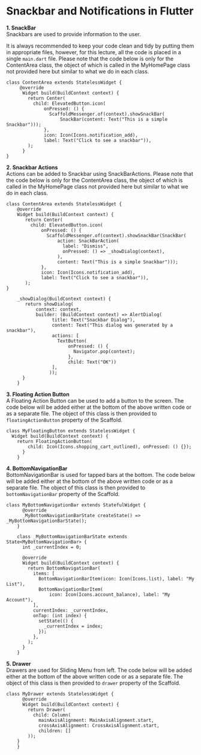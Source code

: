 # Snackbar and Notifications in Flutter

**1. SnackBar**  
Snackbars are used to provide information to the user.

It is always recommended to keep your code clean and tidy by putting them in appropriate files, however, for this lecture, all the code is placed in a single `main.dart` file. Please note that the code below is only for the ContentArea class, the object of which is called in the MyHomePage class not provided here but similar to what we do in each class.

```
class ContentArea extends StatelessWidget {
 	 @override
	  Widget build(BuildContext context) {
	    return Center(
	      child: ElevatedButton.icon(
	          onPressed: () {
	            ScaffoldMessenger.of(context).showSnackBar(
	                SnackBar(content: Text("This is a simple Snackbar")));
	          },
	          icon: Icon(Icons.notification_add),
	          label: Text("Click to see a snackbar")),
	    );
	  }
}

```   
**2. Snackbar Actions**  
Actions can be added to Snackbar using SnackBarActions. Please note that the code below is only for the ContentArea class, the object of which is called in the MyHomePage class not provided here but similar to what we do in each class.

```
class ContentArea extends StatelessWidget {
	@override
	Widget build(BuildContext context) {
	   return Center(
	     child: ElevatedButton.icon(
	         onPressed: () {
	           ScaffoldMessenger.of(context).showSnackBar(SnackBar(
	               action: SnackBarAction(
	                 label: "Dismiss",
	                 onPressed: () => _showDialog(context),
	               ),
	               content: Text("This is a simple Snackbar")));
	         },
	         icon: Icon(Icons.notification_add),
	         label: Text("Click to see a snackbar")),
	   );
}

	_showDialog(BuildContext context) {
	   return showDialog(
	       context: context,
	       builder: (BuildContext context) => AlertDialog(
	             title: Text("Snackbar Dialog"),
	             content: Text("This dialog was generated by a snackbar"),
	             actions: [
	               TextButton(
	                   onPressed: () {
	                     Navigator.pop(context);
	                   },
	                   child: Text("OK"))
	             ],
	            ));
	  }
	}

```
**3. Floating Action Button**  
A Floating Action Button can be used to add a button to the screen.
The code below will be added either at the bottom of the above written code or as a separate file. The object of this class is then provided to `floatingActionButton` property of the Scaffold.

```
class MyFloatingButton extends StatelessWidget {
  Widget build(BuildContext context) {
    return FloatingActionButton(
        child: Icon(Icons.shopping_cart_outlined), onPressed: () {});
	  }
	}

```

**4. BottomNavigationBar**  
BottomNavigationBar is used for tapped bars at the bottom.
The code below will be added either at the bottom of the above written code or as a separate file. The object of this class is then provided to `bottomNavigationBar` property of the Scaffold.

```
class MyBottomNavigationBar extends StatefulWidget {
	  @override
	  _MyBottomNavigationBarState createState() => _MyBottomNavigationBarState();
	}

	class _MyBottomNavigationBarState extends State<MyBottomNavigationBar> {
	  int _currentIndex = 0;

	  @override
	  Widget build(BuildContext context) {
	    return BottomNavigationBar(
	      items: [
	        BottomNavigationBarItem(icon: Icon(Icons.list), label: "My List"),
	        BottomNavigationBarItem(
	            icon: Icon(Icons.account_balance), label: "My Account"),
	      ],
	      currentIndex: _currentIndex,
	      onTap: (int index) {
	        setState(() {
	          _currentIndex = index;
	        });
	      },
	    );
	  }
	}

```

**5. Drawer**  
Drawers are used for Sliding Menu from left.
The code below will be added either at the bottom of the above written code or as a separate file. The object of this class is then provided to `drawer` property of the Scaffold.

```
class MyDrawer extends StatelessWidget {
	  @override
	  Widget build(BuildContext context) {
	    return Drawer(
	      child: Column(
	        mainAxisAlignment: MainAxisAlignment.start,
	        crossAxisAlignment: CrossAxisAlignment.start,
	        children: []
		));
	}
	}

```